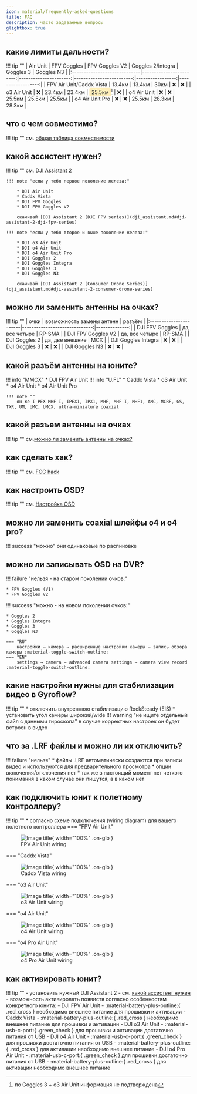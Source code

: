 ```yaml
---
icon: material/frequently-asked-questions
title: FAQ
description: часто задаваемые вопросы
glightbox: true
---
```


## какие лимиты дальности?
!!! tip ""
    | Air Unit                     |             FPV Goggles |       FPV Goggles V2 |       Goggles 2/Integra |       Goggles 3 |       Goggles N3 |
    |:-----------------------------|------------------------:|----------------------:|-------------------------:|-----------------:|------------------:|
    |     FPV Air Unit/Caddx Vista |                 13.4км |               13.4км |                    30км |              ❌ |               ❌ |
    |     o3 Air Unit              |                    ❌ |               23.4км |                  23.4км |           <span style="background-color: #ffeeba; padding: 0.2em 0.4em; border-radius: 4px; color: #212529;">25.5км</span>[^1] |               ❌ |
    |     o4 Air Unit              |                    ❌ |                  ❌ |                  25.5км |           25.5км |            25.5км |
    |     o4 Air Unit Pro          |                    ❌ |                  ❌ |                  25.5км |           28.3км |            28.3км |

[^1]: по Goggles 3 + o3 Air Unit информация не подтверждена

## что с чем совместимо?
!!! tip ""
    см. [общая таблица совместимости](compatibility.md#общая-таблица-совместимости)

## какой ассистент нужен?
!!! tip ""
    см. [DJI Assistant 2](dji_assistant.md)

    !!! note "если у тебя первое поколение железа:"

        * DJI Air Unit
        * Caddx Vista
        * DJI FPV Goggles
        * DJI FPV Goggles V2

        скачивай [DJI Assistant 2 (DJI FPV series)](dji_assistant.md#dji-assistant-2-dji-fpv-series)

    !!! note "если у тебя второе и выше поколение железа:"

        * DJI o3 Air Unit
        * DJI o4 Air Unit
        * DJI o4 Air Unit Pro
        * DJI Goggles 2
        * DJI Goggles Integra
        * DJI Goggles 3
        * DJI Goggles N3

        скачивай [DJI Assistant 2 (Consumer Drone Series)](dji_assistant.md#dji-assistant-2-consumer-drone-series)

## можно ли заменить антенны на очках?
!!! tip ""
    | очки                   | возможность замены антенн   | разъём   |
    |:-----------------------|------------------------------:|--------------:|
    | DJI FPV Goggles        | да, все четыре                | RP-SMA        |
    | DJI FPV Goggles V2     | да, все четыре                | RP-SMA        |
    | DJI Goggles 2          | да, две внешние               | MCX           |
    | DJI Goggles Integra    | ❌                            | ❌            |
    | DJI Goggles 3          | ❌                            | ❌            |
    | DJI Goggles N3         | ❌                            | ❌            |

## какой разъём антенны на юните?
!!! info "MMCX"
    * DJI FPV Air Unit
!!! info "U.FL"
    * Caddx Vista
    * o3 Air Unit
    * o4 Air Unit
    * o4 Air Unit Pro

    !!! note ""
        он же I-PEX MHF I, IPEX1, IPX1, MHF, MHF I, MHF1, AMC, MCRF, GS, TXR, UM, UMC, UMCX, ultra-miniature coaxial
## какой разъем антенны на очках
!!! tip ""
    см.[можно ли заменить антенны на очках?](#можно-ли-заменить-антенны-на-очках)

## как сделать хак?
!!! tip ""
    см. [FCC hack](fcc.md#fcc-hack)

## как настроить OSD?
!!! tip ""
    см. [Настройка OSD](osd.md#настройка-osd)

## можно ли заменить coaxial шлейфы o4 и o4 pro?
!!! success "можно"
    они одинаковые по распиновке

## можно ли записывать OSD на DVR?
!!! failure "нельзя - на старом поколении очков:"

    * FPV Goggles (V1)
    * FPV Goggles V2

!!! success "можно - на новом поколении очков:"

    * Goggles 2
    * Goggles Integra
    * Goggles 3
    * Goggles N3
    
    === "RU"
        настройки → камера → расширенные настройки камеры → запись обзора камеры :material-toggle-switch-outline:
    === "EN"
        settings → camera → advanced camera settings → camera view record :material-toggle-switch-outline:

## какие настройки нужны для стабилизации видео в Gyroflow?
!!! tip ""
    * отключить внутреннюю стабилизацию RockSteady (EIS)
    * установить угол камеры широкий/wide
    !!! warning "не ищите отдельный файл с данными гироскопа"
        в случае корректных настроек он будет встроен в видео

## что за .LRF файлы и можно ли их отключить?
!!! failure "нельзя"
    * файлы .LRF автоматически создаются при записи видео и используются для предварительного просмотра
    * опции включения/отключения нет
    * так же в настоящий момент нет четкого понимания в каком случае они пишутся, а в каком нет

## как подключить юнит к полетному контроллеру?
!!! tip ""
    * согласно схеме подключения (wiring diagram) для вашего полетного контроллера
    === "FPV Air Unit"
        <figure markdown="span">
        ![Image title](./images/og_au_wiring_light.png){ width="100%" .on-glb }
        <figcaption>FPV Air Unit wiring</figcaption>
        </figure>
    === "Caddx Vista"
        <figure markdown="span">
        ![Image title](./images/caddx_vista_wiring_light.png){ width="100%" .on-glb }
        <figcaption>Caddx Vista wiring</figcaption>
        </figure>
    === "o3 Air Unit"
        <figure markdown="span">
        ![Image title](./images/o3_wiring_light.png){ width="100%" .on-glb }
        <figcaption>o3 Air Unit wiring</figcaption>
        </figure>
    === "o4 Air Unit"
        <figure markdown="span">
        ![Image title](./images/o4lite_wiring_light.png){ width="100%" .on-glb }
        <figcaption>o4 Air Unit wiring</figcaption>
        </figure>
    === "o4 Pro Air Unit"
        <figure markdown="span">
        ![Image title](./images/o4pro_wiring_light.png){ width="100%" .on-glb }
        <figcaption>o4 Pro Air Unit wiring</figcaption>
        </figure>

## как активировать юнит?
!!! tip ""
    - установить нужный DJI Assistant 2
        - см. [какой ассистент нужен](dji_assistant.md)
    - возможность активировать появистя согласно особенностям конкретного юнита:
        - DJI FPV Air Unit
            - :material-battery-plus-outline:{ .red_cross } необходимо внешнее питание для прошивки и активации
        - Caddx Vista
            - :material-battery-plus-outline:{ .red_cross } необходимо внешнее питание для прошивки и активации
        - DJI o3 Air Unit
            - :material-usb-c-port:{ .green_check } для прошивки и активации достаточно питания от USB
        - DJI o4 Air Unit
            - :material-usb-c-port:{ .green_check } для прошивки достаточно питания от USB
            - :material-battery-plus-outline:{ .red_cross } для активации необходимо внешнее питание
        - DJI o4 Pro Air Unit
            - :material-usb-c-port:{ .green_check } для прошивки достаточно питания от USB
            - :material-battery-plus-outline:{ .red_cross } для активации необходимо внешнее питание